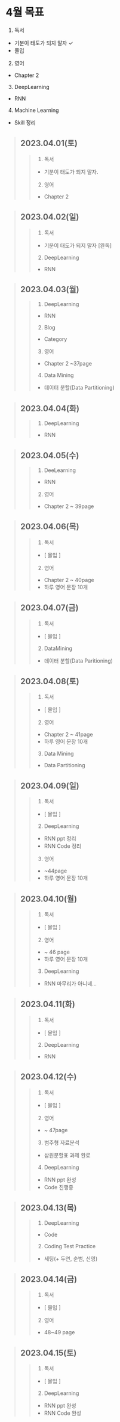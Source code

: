 # 4월 목표  
1. 독서  
  - 기분이 태도가 되지 말자  ✓
  - 몰입  
2. 영어  
  - Chapter 2  
3. DeepLearning  
  - RNN  
4. Machine Learning  
  - Skill 정리  
  
> ## 2023.04.01(토) 
> > 1. 독서
> >   - 기분이 태도가 되지 말자.  
> > 2. 영어
> >   - Chapter 2

> ## 2023.04.02(일)
> > 1. 독서
> >   - 기분이 태도가 되지 말자 [완독]
> > 2. DeepLearning
> >   - RNN

> ## 2023.04.03(월)
> > 1. DeepLearning  
> >   - RNN  
> > 2. Blog  
> >   - Category  
> > 3. 영어
> >   - Chapter 2 ~37page
> > 4. Data Mining
> >   - 데이터 분할(Data Partitioning)

> ## 2023.04.04(화)
> > 1. DeepLearning
> >   - RNN

> ## 2023.04.05(수)
> > 1. DeeLearning
> >   - RNN
> > 2. 영어
> >   - Chapter 2 ~ 39page

> ## 2023.04.06(목)
> > 1. 독서
> >   - [ 몰입 ]  
> > 2. 영어  
> >   - Chapter 2 ~ 40page   
> >   - 하루 영어 문장 10개  

> ## 2023.04.07(금)
> > 1. 독서    
> >   -  [ 몰입 ]  
> > 2. DataMining  
> >   - 데이터 분할(Data Paritioning)

> ## 2023.04.08(토)
> > 1. 독서  
> >   - [ 몰입 ]  
> > 2. 영어  
> >   - Chapter 2 ~ 41page
> >   - 하루 영어 문장 10개
> > 3. Data Mining
> >   - Data Partitioning

> ## 2023.04.09(일)
> > 1. 독서  
> >   - [ 몰입 ]    
> > 2. DeepLearning  
> >   - RNN ppt 정리  
> >   - RNN Code 정리  
> > 3. 영어
> >   - ~44page
> >   - 하루 영어 문장 10개  

> ## 2023.04.10(월)
> > 1. 독서  
> >   - [ 몰입 ]  
> > 2. 영어 
> >   - ~ 46 page
> >   - 하루 영어 문장 10개
> > 3. DeepLearning
> >   - RNN 마무리가 아니네...

> ## 2023.04.11(화)
> > 1. 독서  
> >   - [ 몰입 ]    
> > 2. DeepLearning  
> >   - RNN  

> ## 2023.04.12(수)
> > 1. 독서  
> >   - [ 몰입 ]  
> > 2. 영어  
> >   - ~ 47page
> > 3. 범주형 자료분석  
> >   - 삼원분할표 과제 완료  
> > 4. DeepLearning  
> >   - RNN ppt 완성
> >   - Code 진행중

> ## 2023.04.13(목)
> > 1. DeepLearning
> >   - Code
> > 2. Coding Test Practice
> >   - 세팅(+ 두연, 순범, 신영)

> ## 2023.04.14(금)
> > 1. 독서
> >   - [ 몰입 ]
> > 2. 영어
> >   - 48~49 page

> ## 2023.04.15(토)
> > 1. 독서  
> >   - [ 몰입 ]  
> > 2. DeepLearning  
> >   - RNN ppt 완성  
> >   - RNN Code 완성  
